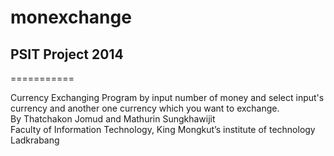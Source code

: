 <h1>monexchange</h1>
<h2>PSIT Project 2014</h2>
===========

Currency Exchanging Program by input number of money and select input's currency and another one currency which you want to exchange.
<br>
By Thatchakon Jomud and Mathurin Sungkhawijit
<br>
Faculty of Information Technology, King Mongkut’s institute of technology Ladkrabang